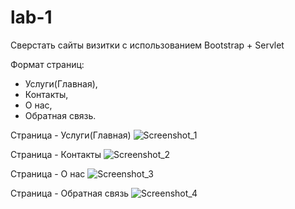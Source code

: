 # lab-1
Сверстать сайты визитки с использованием Bootstrap + Servlet 

Формат страниц:

- Услуги(Главная),
- Контакты,
- О нас,
- Обратная связь.

Страница - Услуги(Главная)
![Screenshot_1](https://github.com/QQubs/lab-1/assets/124591627/af622046-fc25-4e60-8edc-2f0c8f7abd0a)

Страница - Контакты
![Screenshot_2](https://github.com/QQubs/lab-1/assets/124591627/3f962b42-5bf2-48e8-97d6-b2b53547f303)

Страница - О нас
![Screenshot_3](https://github.com/QQubs/lab-1/assets/124591627/c56551d0-89e2-4414-adfb-cfb2759e0c5e)

Страница - Обратная связь
![Screenshot_4](https://github.com/QQubs/lab-1/assets/124591627/be46861b-19f0-44fc-b718-7677e711cde8)
